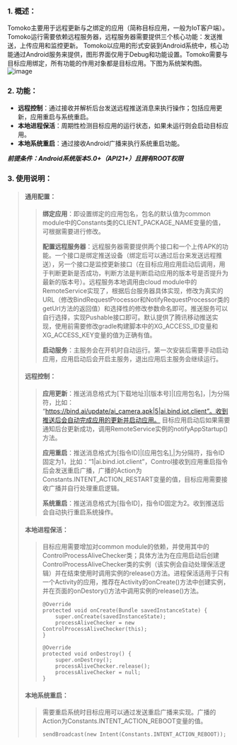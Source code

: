 ### 1. 概述：
Tomoko主要用于远程更新与之绑定的应用（简称目标应用，一般为IoT客户端）。Tomoko运行需要依赖远程服务器，远程服务器需要提供三个核心功能：发送推送，上传应用和监控更新。
Tomoko以应用的形式安装到Android系统中，核心功能通过Android服务来提供，图形界面仅用于Debug和功能设置。Tomoko需要与目标应用绑定，所有功能的作用对象都是目标应用。下图为系统架构图。
![image](http://w5e.me/update/tomoko-arch.svg)
### 2. 功能：
- **远程控制**：通过接收并解析后台发送远程推送消息来执行操作；包括应用更新，应用重启与系统重启。
- **本地进程保活**：周期性检测目标应用的运行状态，如果未运行则会启动目标应用。
- **本地系统重启**：通过接收Android广播来执行系统重启功能。

***前提条件：Android系统版本5.0+（API21+）且拥有ROOT权限***

### 3. 使用说明：
> #### 通用配置：
> > **绑定应用**：即设置绑定的应用包名，包名的默认值为common module中的Constants类的CLIENT_PACKAGE_NAME变量的值，可根据需要进行修改。  
> > 
> > **配置远程服务器**：远程服务器需要提供两个接口和一个上传APK的功能。一个接口是绑定推送设备（绑定后可以通过后台来发送远程推送），另一个接口是监控更新接口（在目标应用应用启动后调用，用于判断更新是否成功，判断方法是判断启动应用的版本号是否提升为最新的版本号）。远程服务本地调用由cloud module中的RemoteService实现了，根据后台服务器具体实现，修改为真实的URL（修改BindRequestProcessor和NotifyRequestProcessor类的getUrl方法的返回值）和选择性的修改参数命名即可。推送服务可以自行选择，实现Pushable接口即可。默认提供了腾讯移动推送实现，使用前需要修改gradle构建脚本中的XG_ACCESS_ID变量和XG_ACCESS_KEY变量的值为正确有值。  
> > 
> > **启动服务**：主服务会在开机时自动运行。第一次安装后需要手动启动应用，应用启动后会开启主服务，退出应用后主服务会继续运行。  
> #### 远程控制：
> > **应用更新**：推送消息格式为[下载地址]|[版本号]|[应用包名]，|为分隔符，比如： “https://bind.ai/update/ai_camera.apk|5|ai.bind.iot.client”。收到推送后会自动完成应用的更新并启动应用。 目标应用启动后如果需要通知后台更新成功，调用RemoteService实例的notifyAppStartup()方法。  
> > 
> > **应用重启**：推送消息格式为[指令ID]|[应用包名],|为分隔符，指令ID固定为1，比如：“1|ai.bind.iot.client”，Control接收到应用重启指令后会发送重启广播，广播的Action为Constants.INTENT_ACTION_RESTART变量的值，目标应用需要接收广播并自行处理重启逻辑。  
> > 
> > **系统重启**：推送消息格式为[指令ID]，指令ID固定为2。收到推送后会自动执行重启系统操作。
> #### 本地进程保活：
> > 目标应用需要增加对common module的依赖，并使用其中的ControlProcessAliveChecker类；具体方法为在应用启动后创建ControlProcessAliveChecker类的实例（该实例会自动处理保活逻辑）并在结束使用时调用实例的release()方法。进程保活适用于只有一个Activity的应用，推荐在Activity的onCreate()方法中创建实例，并在页面的onDestory()方法中调用实例的release()方法。
> > ```
> > @Override
> > protected void onCreate(Bundle savedInstanceState) {
> >     super.onCreate(savedInstanceState);
> >     processAliveChecker = new ControlProcessAliveChecker(this);
> > }
> >     
> > @Override
> > protected void onDestroy() {
> >     super.onDestroy();
> >     processAliveChecker.release();
> >     processAliveChecker = null;
> > }
> > ```
> #### 本地系统重启：
> > 需要重启系统时目标应用可以通过发送重启广播来实现。广播的Action为Constants.INTENT_ACTION_REBOOT变量的值。
> > ```
> > sendBroadcast(new Intent(Constants.INTENT_ACTION_REBOOT));
> > ```